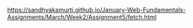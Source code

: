 https://sandhyakamurti.github.io/January-Web-Fundamentals-Assignments/March/Week2/Assignment5/fetch.html
